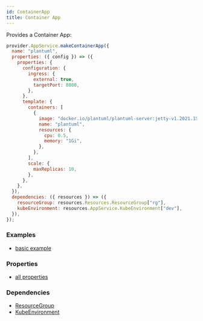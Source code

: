 ```yaml
---
id: ContainerApp
title: Container App
---
```


Provides a Container App:

```js
provider.AppService.makeContainerApp({
  name: "plantuml",
  properties: ({ config }) => ({
    properties: {
      configuration: {
        ingress: {
          external: true,
          targetPort: 8080,
        },
      },
      template: {
        containers: [
          {
            image: "docker.io/plantuml/plantuml-server:jetty-v1.2021.15",
            name: "plantuml",
            resources: {
              cpu: 0.5,
              memory: "1Gi",
            },
          },
        ],
        scale: {
          maxReplicas: 10,
        },
      },
    },
  }),
  dependencies: ({ resources }) => ({
    resourceGroup: resources.Resources.ResourceGroup["rg"],
    kubeEnvironment: resources.AppService.KubeEnvironment["dev"],
  }),
});
```

### Examples

- [basic example](https://github.com/grucloud/grucloud/blob/main/examples/azure/container-apps/plantuml/resources.js)

### Properties

- [all properties](https://docs.microsoft.com/en-us/rest/api/appservice/kube-environments/create-or-update)

### Dependencies

- [ResourceGroup](../Resources/ResourceGroup.md)
- [KubeEnvironment](./KubeEnvironment.md)
